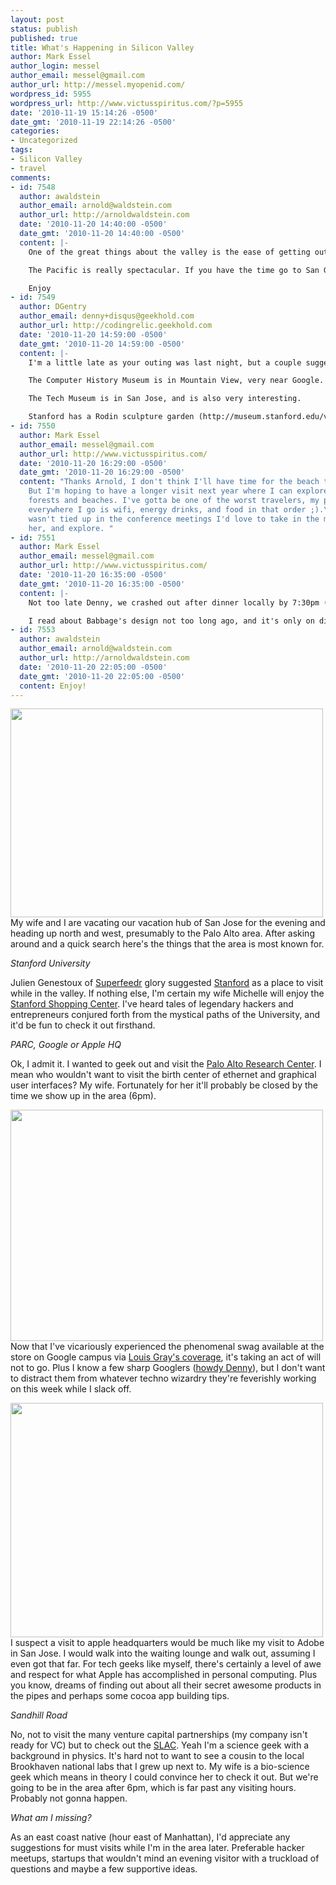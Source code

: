 ```yaml
---
layout: post
status: publish
published: true
title: What's Happening in Silicon Valley
author: Mark Essel
author_login: messel
author_email: messel@gmail.com
author_url: http://messel.myopenid.com/
wordpress_id: 5955
wordpress_url: http://www.victusspiritus.com/?p=5955
date: '2010-11-19 15:14:26 -0500'
date_gmt: '2010-11-19 22:14:26 -0500'
categories:
- Uncategorized
tags:
- Silicon Valley
- travel
comments:
- id: 7548
  author: awaldstein
  author_email: arnold@waldstein.com
  author_url: http://arnoldwaldstein.com
  date: '2010-11-20 14:40:00 -0500'
  date_gmt: '2010-11-20 14:40:00 -0500'
  content: |-
    One of the great things about the valley is the ease of getting out of it...especially to the beaches.

    The Pacific is really spectacular. If you have the time go to San Gregoria Beach off of 93 just south of Half Moon Bay. That was my spot for solitude when I lived there.

    Enjoy
- id: 7549
  author: DGentry
  author_email: denny+disqus@geekhold.com
  author_url: http://codingrelic.geekhold.com
  date: '2010-11-20 14:59:00 -0500'
  date_gmt: '2010-11-20 14:59:00 -0500'
  content: |-
    I'm a little late as your outing was last night, but a couple suggestions:

    The Computer History Museum is in Mountain View, very near Google. I believe the current featured exhibit is a replica of Babbage's Difference Engine, very impressive to watch.

    The Tech Museum is in San Jose, and is also very interesting.

    Stanford has a Rodin sculpture garden (http://museum.stanford.edu/view/rodin.html). The Gates of Hell is worth a look, if you're on campus.
- id: 7550
  author: Mark Essel
  author_email: messel@gmail.com
  author_url: http://www.victusspiritus.com/
  date: '2010-11-20 16:29:00 -0500'
  date_gmt: '2010-11-20 16:29:00 -0500'
  content: "Thanks Arnold, I don't think I'll have time for the beach this visit.
    But I'm hoping to have a longer visit next year where I can explore the incredible
    forests and beaches. I've gotta be one of the worst travelers, my primary concern
    everywhere I go is wifi, energy drinks, and food in that order ;).\n\nNow if Michelle
    wasn't tied up in the conference meetings I'd love to take in the museums with
    her, and explore. "
- id: 7551
  author: Mark Essel
  author_email: messel@gmail.com
  author_url: http://www.victusspiritus.com/
  date: '2010-11-20 16:35:00 -0500'
  date_gmt: '2010-11-20 16:35:00 -0500'
  content: |-
    Not too late Denny, we crashed out after dinner locally by 7:30pm (I wasn't up for driving). Today I'm planning out how to grab the Caltrain up from San Jose (the rental is valet parked and Michelle has the stub). The Tech Museum is close.

    I read about Babbage's design not too long ago, and it's only on display in Mountain View til the end of the year. I better get moving to catch the local to the Caltrain stop. Weather looks great, if not a little chilly.
- id: 7553
  author: awaldstein
  author_email: arnold@waldstein.com
  author_url: http://arnoldwaldstein.com
  date: '2010-11-20 22:05:00 -0500'
  date_gmt: '2010-11-20 22:05:00 -0500'
  content: Enjoy!
---
```

<p><a href="http://www.trendpreneur.com/startups/why-im-not-applying-to-the-founder-institute/"><img class="aligncenter size-full wp-image-5957" title="siliconvalley" src="{{ site.url }}/assets/2010/11/siliconvalley.jpg" alt="" width="500" height="334" /></a><br />
My wife and I are vacating our vacation hub of San Jose for the evening and heading up north and west, presumably to the Palo Alto area. After asking around and a quick search here's the things that the area is most known for.</p>
<p><em>Stanford University</em></p>
<p>Julien Genestoux of <a href="http://superfeedr.com">Superfeedr</a> glory suggested <a href="http://maps.google.com/maps?ct=reset">Stanford</a> as a place to visit while in the valley. If nothing else, I'm certain my wife Michelle will enjoy the <a href="http://maps.google.com/maps?hl=en&amp;tab=wl">Stanford Shopping Center</a>. I've heard tales of legendary hackers and entrepreneurs conjured forth from the mystical paths of the University, and it'd be fun to check it out firsthand.</p>
<p><em>PARC, Google or Apple HQ</em></p>
<p>Ok, I admit it. I wanted to geek out and visit the <a href="http://en.wikipedia.org/wiki/PARC_(company)">Palo Alto Research Center</a>. I mean who wouldn't want to visit the birth center of ethernet and graphical user interfaces? My wife. Fortunately for her it'll probably be closed by the time we show up in the area (6pm).</p>
<p><a href="http://www.stuckincustoms.com/2010/02/02/a-great-day-at-the-google-hq/"><img class="aligncenter size-full wp-image-5959" title="GoogleHQ-1024x733" src="{{ site.url }}/assets/2010/11/GoogleHQ-1024x733.jpg" alt="" width="500" height="370" /></a><br />
Now that I've vicariously experienced the phenomenal swag available at the store on Google campus via <a href="http://blog.louisgray.com/2010/10/new-google-campus-store-features-geek.html">Louis Gray's coverage</a>, it's taking an act of will not to go. Plus I know a few sharp Googlers (<a href="http://www.google.com/profiles/denton.gentry">howdy Denny</a>), but I don't want to distract them from whatever techno wizardry they're feverishly working on this week while I slack off.</p>
<p><a href="http://en.wikipedia.org/wiki/Apple_Inc."><img class="aligncenter size-full wp-image-5961" title="800px-Applecomputerheadquarters" src="{{ site.url }}/assets/2010/11/800px-Applecomputerheadquarters.jpg" alt="" width="500" height="375" /></a><br />
I suspect a visit to apple headquarters would be much like my visit to Adobe in San Jose. I would walk into the waiting lounge and walk out, assuming I even got that far. For tech geeks like myself, there's certainly a level of awe and respect for what Apple has accomplished in personal computing. Plus you know, dreams of finding out about all their secret awesome products in the pipes and perhaps some cocoa app building tips.</p>
<p><em>Sandhill Road</em></p>
<p>No, not to visit the many venture capital partnerships (my company isn't ready for VC) but to check out the <a href="http://www.slac.stanford.edu/">SLAC</a>. Yeah I'm a science geek with a background in physics. It's hard not to want to see a cousin to the local Brookhaven national labs that I grew up next to. My wife is a bio-science geek which means in theory I could convince her to check it out. But we're going to be in the area after 6pm, which is far past any visiting hours. Probably not gonna happen.</p>
<p><em>What am I missing?</em></p>
<p>As an east coast native (hour east of Manhattan), I'd appreciate any suggestions for must visits while I'm in the area later. Preferable hacker meetups, startups that wouldn't mind an evening visitor with a truckload of questions and maybe a few supportive ideas.</p>
